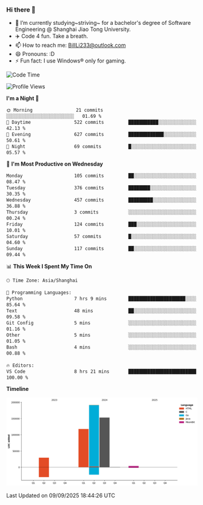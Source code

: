 ### Hi there 👋
- 🌱 I’m currently studying~striving~ for a bachelor's degree of Software Engineering @ Shanghai Jiao Tong University.
- ✈️ Code 4 fun. Take a breath.
- 📫 How to reach me: BillLi233@outlook.com
- 😄 Pronouns: :D
- ⚡ Fun fact: I use Windows® only for gaming.

<!--START_SECTION:waka-->
![Code Time](http://img.shields.io/badge/Code%20Time-451%20hrs%209%20mins-blue)

![Profile Views](http://img.shields.io/badge/Profile%20Views-1-blue)

**I'm a Night 🦉** 

```text
🌞 Morning                21 commits          ░░░░░░░░░░░░░░░░░░░░░░░░░   01.69 % 
🌆 Daytime                522 commits         ███████████░░░░░░░░░░░░░░   42.13 % 
🌃 Evening                627 commits         █████████████░░░░░░░░░░░░   50.61 % 
🌙 Night                  69 commits          █░░░░░░░░░░░░░░░░░░░░░░░░   05.57 % 
```
📅 **I'm Most Productive on Wednesday** 

```text
Monday                   105 commits         ██░░░░░░░░░░░░░░░░░░░░░░░   08.47 % 
Tuesday                  376 commits         ████████░░░░░░░░░░░░░░░░░   30.35 % 
Wednesday                457 commits         █████████░░░░░░░░░░░░░░░░   36.88 % 
Thursday                 3 commits           ░░░░░░░░░░░░░░░░░░░░░░░░░   00.24 % 
Friday                   124 commits         ███░░░░░░░░░░░░░░░░░░░░░░   10.01 % 
Saturday                 57 commits          █░░░░░░░░░░░░░░░░░░░░░░░░   04.60 % 
Sunday                   117 commits         ██░░░░░░░░░░░░░░░░░░░░░░░   09.44 % 
```


📊 **This Week I Spent My Time On** 

```text
🕑︎ Time Zone: Asia/Shanghai

💬 Programming Languages: 
Python                   7 hrs 9 mins        █████████████████████░░░░   85.64 % 
Text                     48 mins             ██░░░░░░░░░░░░░░░░░░░░░░░   09.58 % 
Git Config               5 mins              ░░░░░░░░░░░░░░░░░░░░░░░░░   01.16 % 
Other                    5 mins              ░░░░░░░░░░░░░░░░░░░░░░░░░   01.05 % 
Bash                     4 mins              ░░░░░░░░░░░░░░░░░░░░░░░░░   00.88 % 

🔥 Editors: 
VS Code                  8 hrs 21 mins       █████████████████████████   100.00 % 
```

**Timeline**

![Lines of Code chart](https://raw.githubusercontent.com/GMH233/GMH233/main/assets/bar_graph.png)


 Last Updated on 09/09/2025 18:44:26 UTC
<!--END_SECTION:waka-->

<!--
**GMH233/GMH233** is a ✨ _special_ ✨ repository because its `README.md` (this file) appears on your GitHub profile.

Here are some ideas to get you started:

- 🔭 I’m currently working on ...
- 🌱 I’m currently learning ...
- 👯 I’m looking to collaborate on ...
- 🤔 I’m looking for help with ...
- 💬 Ask me about ...
- 📫 How to reach me: ...
- 😄 Pronouns: ...
- ⚡ Fun fact: ...
-->
